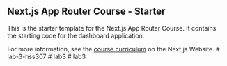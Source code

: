 ## Next.js App Router Course - Starter

This is the starter template for the Next.js App Router Course. It contains the starting code for the dashboard application.

For more information, see the [course curriculum](https://nextjs.org/learn) on the Next.js Website.
#   l a b - 3 - h s s 3 0 7  
 #   l a b 3  
 #   l a b 3  
 